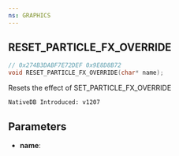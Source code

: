 ```yaml
---
ns: GRAPHICS
---
```

## RESET_PARTICLE_FX_OVERRIDE

```c
// 0x274B3DABF7E72DEF 0x9E8D8B72
void RESET_PARTICLE_FX_OVERRIDE(char* name);
```

Resets the effect of SET_PARTICLE_FX_OVERRIDE

```
NativeDB Introduced: v1207
```

## Parameters
* **name**:
